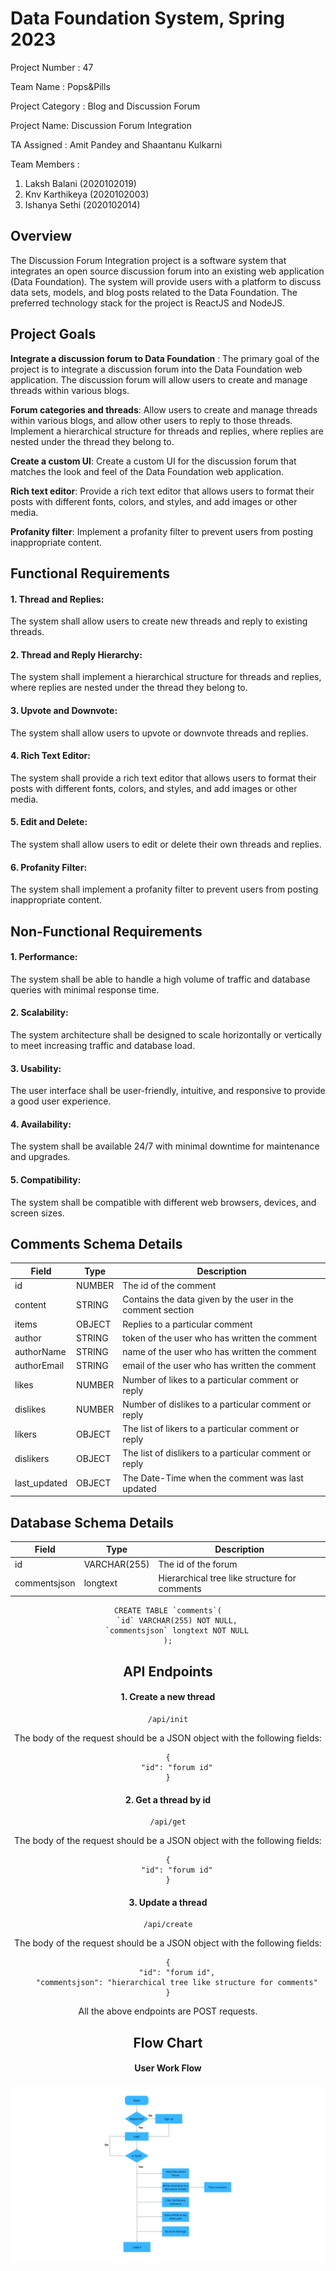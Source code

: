 # Data Foundation System, Spring 2023

Project Number : 47

Team Name : Pops&Pills

Project Category : Blog and Discussion Forum

Project Name: Discussion Forum Integration

TA Assigned : Amit Pandey and Shaantanu Kulkarni

Team Members :

1. Laksh Balani (2020102019)
2. Knv Karthikeya (2020102003)
3. Ishanya Sethi (2020102014)

## Overview

The Discussion Forum Integration project is a software system that integrates an open source discussion forum into an existing web application (Data Foundation). The system will provide users with a platform to discuss data sets, models, and blog posts related to the Data Foundation. The preferred technology stack for the project is ReactJS and NodeJS.

## Project Goals

**Integrate a discussion forum to Data Foundation** : The primary goal of the project is to integrate a discussion forum into the Data Foundation web application. The discussion forum will allow users to create and manage threads within various blogs.

**Forum categories and threads**: Allow users to create and manage threads within various blogs, and allow other users to reply to those threads. Implement a hierarchical structure for threads and replies, where replies are nested under the thread they belong to.

**Create a custom UI**: Create a custom UI for the discussion forum that matches the look and feel of the Data Foundation web application.

**Rich text editor**: Provide a rich text editor that allows users to format their posts with different fonts, colors, and styles, and add images or other media.

**Profanity filter**: Implement a profanity filter to prevent users from posting inappropriate content.

## Functional Requirements

#### 1. Thread and Replies:

The system shall allow users to create new threads and reply to existing threads.

#### 2. Thread and Reply Hierarchy:

The system shall implement a hierarchical structure for threads and replies, where replies are nested under the thread they belong to.

#### 3. Upvote and Downvote:

The system shall allow users to upvote or downvote threads and replies.

#### 4. Rich Text Editor:

The system shall provide a rich text editor that allows users to format their posts with different fonts, colors, and styles, and add images or other media.

#### 5. Edit and Delete:

The system shall allow users to edit or delete their own threads and replies.

#### 6. Profanity Filter:

The system shall implement a profanity filter to prevent users from posting inappropriate content.

## Non-Functional Requirements

#### 1. Performance:

The system shall be able to handle a high volume of traffic and database queries with minimal response time.

#### 2. Scalability:

The system architecture shall be designed to scale horizontally or vertically to meet increasing traffic and database load.

#### 3. Usability:

The user interface shall be user-friendly, intuitive, and responsive to provide a good user experience.

#### 4. Availability:

The system shall be available 24/7 with minimal downtime for maintenance and upgrades.

#### 5. Compatibility:

The system shall be compatible with different web browsers, devices, and screen sizes.

## Comments Schema Details

<center>

| Field        | Type   | Description                                                |
| ------------ | ------ | ---------------------------------------------------------- |
| id           | NUMBER | The id of the comment                                      |
| content      | STRING | Contains the data given by the user in the comment section |
| items        | OBJECT | Replies to a particular comment                            |
| author       | STRING | token of the user who has written the comment              |
| authorName   | STRING | name of the user who has written the comment               |
| authorEmail  | STRING | email of the user who has written the comment              |
| likes        | NUMBER | Number of likes to a particular comment or reply           |
| dislikes     | NUMBER | Number of dislikes to a particular comment or reply        |
| likers       | OBJECT | The list of likers to a particular comment or reply        |
| dislikers    | OBJECT | The list of dislikers to a particular comment or reply     |
| last_updated | OBJECT | The Date-Time when the comment was last updated            |

</center>

## Database Schema Details

<center>

| Field        | Type         | Description                                   |
| ------------ | ------------ | --------------------------------------------- |
| id           | VARCHAR(255) | The id of the forum                           |
| commentsjson | longtext     | Hierarchical tree like structure for comments |

```
CREATE TABLE `comments`(
    `id` VARCHAR(255) NOT NULL,
    `commentsjson` longtext NOT NULL
);

```

## API Endpoints

#### 1. Create a new thread

```
/api/init
```

The body of the request should be a JSON object with the following fields:

```
{
    "id": "forum id"
}
```

#### 2. Get a thread by id

```
/api/get
```
The body of the request should be a JSON object with the following fields:

```
{
    "id": "forum id"
}
```

#### 3. Update a thread

```
/api/create
```
The body of the request should be a JSON object with the following fields:

```
{
    "id": "forum id",
    "commentsjson": "hierarchical tree like structure for comments"
}
```

All the above endpoints are POST requests. 


## Flow Chart

#### User Work Flow

![Image](/users.png)

```

```
